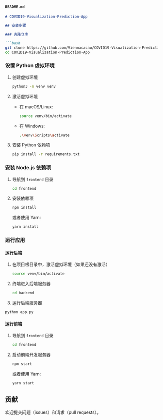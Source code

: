 ####  `README.md`

```markdown
# COVID19-Visualization-Prediction-App

## 安装步骤

### 克隆仓库

```bash
git clone https://github.com/Viennacacao/COVID19-Visualization-Prediction-App.git
cd COVID19-Visualization-Prediction-App
```

### 设置 Python 虚拟环境

1. 创建虚拟环境
   ```bash
   python3 -m venv venv
   ```

2. 激活虚拟环境

   - 在 macOS/Linux:
     ```bash
     source venv/bin/activate
     ```
   - 在 Windows:
     ```bash
     .\venv\Scripts\activate
     ```

3. 安装 Python 依赖项
   ```bash
   pip install -r requirements.txt
   ```

### 安装 Node.js 依赖项

1. 导航到 `frontend` 目录
   ```bash
   cd frontend
   ```

2. 安装依赖项
   ```bash
   npm install
   ```
   或者使用 Yarn:
   ```bash
   yarn install
   ```

### 运行应用

#### 运行后端

1. 在项目根目录中，激活虚拟环境（如果还没有激活）
   ```bash
   source venv/bin/activate
   ```
2. 终端进入后端服务器
   ```bash
   cd backend
   ```

3. 运行后端服务器

```bash
python app.py	
```

#### 

#### 运行前端

1. 导航到 `frontend` 目录
   ```bash
   cd frontend
   ```

2. 启动前端开发服务器
   ```bash
   npm start
   ```
   或者使用 Yarn:
   ```bash
   yarn start
   ```

## 贡献

欢迎提交问题（issues）和请求（pull requests）。
